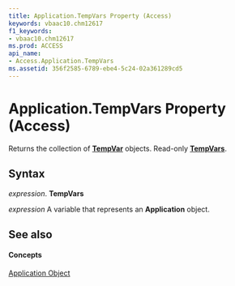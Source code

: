 ```yaml
---
title: Application.TempVars Property (Access)
keywords: vbaac10.chm12617
f1_keywords:
- vbaac10.chm12617
ms.prod: ACCESS
api_name:
- Access.Application.TempVars
ms.assetid: 356f2585-6789-ebe4-5c24-02a361289cd5
---
```



# Application.TempVars Property (Access)

Returns the collection of  **[TempVar](tempvar-object-access.md)** objects. Read-only **[TempVars](tempvars-object-access.md)**.


## Syntax

 _expression_. **TempVars**

 _expression_ A variable that represents an **Application** object.


## See also


#### Concepts


[Application Object](application-object-access.md)

